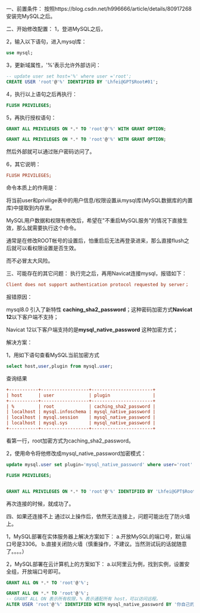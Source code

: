 一、前置条件：
按照https://blog.csdn.net/h996666/article/details/80917268安装完MySQL之后。

二、开始修改配置：
1，登进MySQL之后，

2，输入以下语句，进入mysql库：

```sql
use mysql;
```


3，更新域属性，'%'表示允许外部访问：

```sql
-- update user set host='%' where user ='root';
CREATE USER 'root'@'%' IDENTIFIED BY 'Lhfei@GPT$Root#01';
```

4，执行以上语句之后再执行：

```sql
FLUSH PRIVILEGES;
```

5，再执行授权语句：

```sql
GRANT ALL PRIVILEGES ON *.* TO 'root'@'%' WITH GRANT OPTION;

GRANT ALL PRIVILEGES ON *.* TO 'root'@'%' WITH GRANT OPTION;

```

然后外部就可以通过账户密码访问了。

6，其它说明：

```ini
FLUSH PRIVILEGES;
```

命令本质上的作用是：

将当前user和privilige表中的用户信息/权限设置从mysql库(MySQL数据库的内置库)中提取到内存里。

MySQL用户数据和权限有修改后，希望在"不重启MySQL服务"的情况下直接生效，那么就需要执行这个命令。

通常是在修改ROOT帐号的设置后，怕重启后无法再登录进来，那么直接flush之后就可以看权限设置是否生效。

而不必冒太大风险。

三、可能存在的其它问题：
执行完之后，再用Navicat连接mysql，报错如下：

```ini
Client does not support authentication protocol requested by server；
```

报错原因：

mysql8.0 引入了新特性 **caching_sha2_password**；这种密码加密方式**Navicat 12**以下客户端不支持；

Navicat 12以下客户端支持的是**mysql_native_password** 这种加密方式；

解决方案：

1，用如下语句查看MySQL当前加密方式

```sql
select host,user,plugin from mysql.user;
```

查询结果

```ini
+-----------+------------------+-----------------------+
| host      | user             | plugin                |
+-----------+------------------+-----------------------+
| %         | root             | caching_sha2_password |
| localhost | mysql.infoschema | mysql_native_password |
| localhost | mysql.session    | mysql_native_password |
| localhost | mysql.sys        | mysql_native_password |
+-----------+------------------+-----------------------+
```

看第一行，root加密方式为caching_sha2_password。

2，使用命令将他修改成mysql_native_password加密模式：

```sql
update mysql.user set plugin='mysql_native_password' where user='root' and host = '%';

FLUSH PRIVILEGES;
```



```sql

GRANT ALL PRIVILEGES ON *.* TO 'root'@'%' IDENTIFIED BY 'Lhfei@GPT$Root#01' WITH GRANT OPTION; 
```





再次连接的时候，就成功了。

四、如果还连接不上
通过以上操作后，依然无法连接上，问题可能出在了防火墙上。

1，MySQL部署在实体服务器上解决方案如下：
a.开放MySQL的端口号，默认端口号是3306。
b.直接关闭防火墙（慎重操作，不建议。当然测试玩的话就随意了。。。。）

2，MySQL部署在云计算机上的方案如下：
a.以阿里云为例，找到实例，设置安全组，开放端口号即可。





```sql
GRANT ALL ON *.* TO 'root'@'%';

GRANT ALL ON *.* TO 'root'@'%';
-- GRANT ALL ON 表示所有权限，% 表示通配所有 host，可以访问远程。
ALTER USER 'root'@'%' IDENTIFIED WITH mysql_native_password BY '你自己的密码';
```

